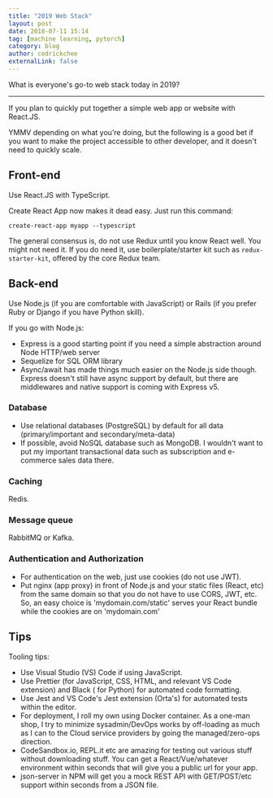 ```yaml
---
title: "2019 Web Stack"
layout: post
date: 2018-07-11 15:14
tag: [machine learning, pytorch]
category: blog
author: cedrickchee
externalLink: false
---
```


What is everyone's go-to web stack today in 2019?

---

If you plan to quickly put together a simple web app or website with React.JS.

YMMV depending on what you’re doing, but the following is a good bet if you want to make the project accessible to other developer, and it doesn't need to quickly scale.

## Front-end

Use React.JS with TypeScript.

Create React App now makes it dead easy. Just run this command:

`create-react-app myapp --typescript`

The general consensus is, do not use Redux until you know React well. You might not need it. If you do need it, use boilerplate/starter kit such as `redux-starter-kit`, offered by the core Redux team.

## Back-end

Use Node.js (if you are comfortable with JavaScript) or Rails (if you prefer Ruby or Django if you have Python skill).

If you go with Node.js:
- Express is a good starting point if you need a simple abstraction around Node HTTP/web server
- Sequelize for SQL ORM library
- Async/await has made things much easier on the Node.js side though. Express doesn't still have async support by default, but there are middlewares and native support is coming with Express v5.

### Database

- Use relational databases (PostgreSQL) by default for all data (primary/important and secondary/meta-data)
- If possible, avoid NoSQL database such as MongoDB. I wouldn't want to put my important transactional data such as subscription and e-commerce sales data there.

### Caching

Redis.

### Message queue

RabbitMQ or Kafka.

### Authentication and Authorization

- For authentication on the web, just use cookies (do not use JWT).
- Put nginx (app proxy) in front of Node.js and your static files (React, etc) from the same domain so that you do not have to use CORS, JWT, etc. So, an easy choice is 'mydomain.com/static' serves your React bundle while the cookies are on 'mydomain.com'

## Tips

Tooling tips:
- Use Visual Studio (VS) Code if using JavaScript.
- Use Prettier (for JavaScript, CSS, HTML, and relevant VS Code extension) and Black ( for Python) for automated code formatting.
- Use Jest and VS Code's Jest extension (Orta's) for automated tests within the editor.
- For deployment, I roll my own using Docker container. As a one-man shop, I try to minimize sysadmin/DevOps works by off-loading as much as I can to the Cloud service providers by going the managed/zero-ops direction.
- CodeSandbox.io, REPL.it etc are amazing for testing out various stuff without downloading stuff. You can get a React/Vue/whatever environment within seconds that will give you a public url for your app.
- json-server in NPM will get you a mock REST API with GET/POST/etc support within seconds from a JSON file.
